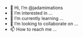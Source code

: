 - 👋 Hi, I’m @jadamimations
- 👀 I’m interested in ...
- 🌱 I’m currently learning ...
- 💞️ I’m looking to collaborate on ...
- 📫 How to reach me ...

<!---
jadamimations/jadamimations is a ✨ special ✨ repository because its `README.md` (this file) appears on your GitHub profile.
You can click the Preview link to take a look at your changes.
--->
